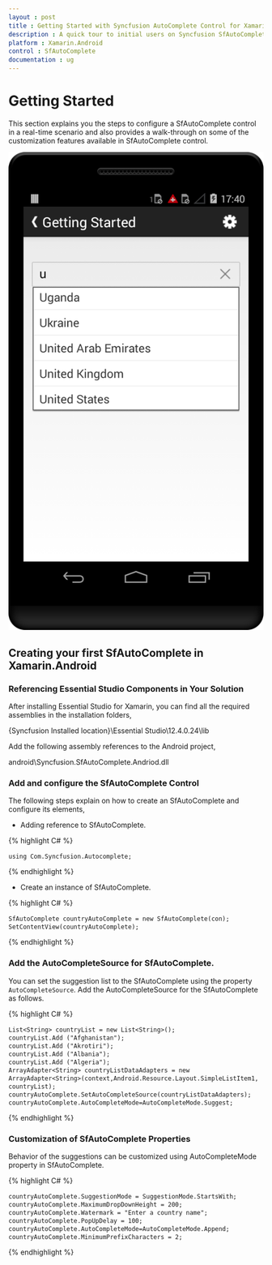 ```yaml
---
layout : post
title : Getting Started with Syncfusion AutoComplete Control for Xamarin.Android
description : A quick tour to initial users on Syncfusion SfAutoComplete control for Xamarin.Android platform 
platform : Xamarin.Android
control : SfAutoComplete
documentation : ug
---
```


# Getting Started

This section explains you the steps to configure a SfAutoComplete control in a real-time scenario and also provides a walk-through on some of the customization features available in SfAutoComplete control.

![](images/gettingstarted.png)

## Creating your first SfAutoComplete in Xamarin.Android

### Referencing Essential Studio Components in Your Solution

After installing Essential Studio for Xamarin, you can find all the required assemblies in the installation folders,

{Syncfusion Installed location}\Essential Studio\12.4.0.24\lib

Add the following assembly references to the Android project,

android\Syncfusion.SfAutoComplete.Andriod.dll

### Add and configure the SfAutoComplete Control

The following steps explain on how to create an SfAutoComplete and configure its elements,

* Adding reference to SfAutoComplete.

{% highlight C# %}

	using Com.Syncfusion.Autocomplete; 

{% endhighlight %}


* Create an instance of SfAutoComplete.

{% highlight C# %}

	SfAutoComplete countryAutoComplete = new SfAutoComplete(con);
	SetContentView(countryAutoComplete);
	
{% endhighlight %}

	
### Add the AutoCompleteSource for SfAutoComplete.

You can set the suggestion list to the SfAutoComplete using the property `AutoCompleteSource`. Add the AutoCompleteSource for the SfAutoComplete as follows.

{% highlight C# %}

	List<String> countryList = new List<String>(); 
	countryList.Add ("Afghanistan");
	countryList.Add ("Akrotiri");
	countryList.Add ("Albania");
	countryList.Add ("Algeria");
	ArrayAdapter<String> countryListDataAdapters = new ArrayAdapter<String>(context,Android.Resource.Layout.SimpleListItem1, countryList);
	countryAutoComplete.SetAutoCompleteSource(countryListDataAdapters);
	countryAutoComplete.AutoCompleteMode=AutoCompleteMode.Suggest;


{% endhighlight %}

### Customization of SfAutoComplete Properties

Behavior of the suggestions can be customized using AutoCompleteMode property in SfAutoComplete.

{% highlight C# %}

	countryAutoComplete.SuggestionMode = SuggestionMode.StartsWith;
	countryAutoComplete.MaximumDropDownHeight = 200;
	countryAutoComplete.Watermark = "Enter a country name";
	countryAutoComplete.PopUpDelay = 100;
	countryAutoComplete.AutoCompleteMode=AutoCompleteMode.Append;
	countryAutoComplete.MinimumPrefixCharacters = 2;
	
{% endhighlight %}


